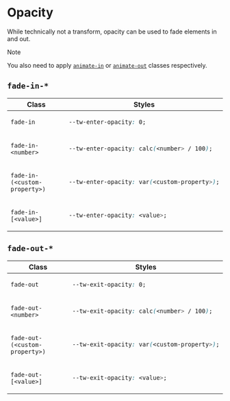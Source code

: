 # Opacity

While technically not a transform, opacity can be used to fade elements in and out.

> [!NOTE]
> You also need to apply [`animate-in`][Animate_in] or [`animate-out`][Animate_out] classes respectively.

## `fade-in-*`

<table>
<thead>
<tr>
<th>Class</th>
<th>Styles</th>
</tr>
</thead>
<tbody>
<tr>
<td>

`fade-in`

</td>
<td>

```css
--tw-enter-opacity: 0;
```

</td>
</tr>
<tr>
<td>

`fade-in-<number>`

</td>
<td>

```css
--tw-enter-opacity: calc(<number> / 100);
```

</td>
</tr>
<tr>
<td>

`fade-in-(<custom-property>)`

</td>
<td>

```css
--tw-enter-opacity: var(<custom-property>);
```

</td>
</tr>
</tr>
<tr>
<td>

`fade-in-[<value>]`

</td>
<td>

```css
--tw-enter-opacity: <value>;
```

</td>
</tr>
</tbody>
</table>

## `fade-out-*`

<table>
<thead>
<tr>
<th>Class</th>
<th>Styles</th>
</tr>
</thead>
<tbody>
<tr>
<td>

`fade-out`

</td>
<td>

```css
--tw-exit-opacity: 0;
```

</td>
</tr>
<tr>
<td>

`fade-out-<number>`

</td>
<td>

```css
--tw-exit-opacity: calc(<number> / 100);
```

</td>
</tr>
<tr>
<td>

`fade-out-(<custom-property>)`

</td>
<td>

```css
--tw-exit-opacity: var(<custom-property>);
```

</td>
</tr>
</tr>
<tr>
<td>

`fade-out-[<value>]`

</td>
<td>

```css
--tw-exit-opacity: <value>;
```

</td>
</tr>
</tbody>
</table>

<!-- Links -->

[Animate_in]: ../animations/in-out.md#animate-in
[Animate_out]: ../animations/in-out.md#animate-out
